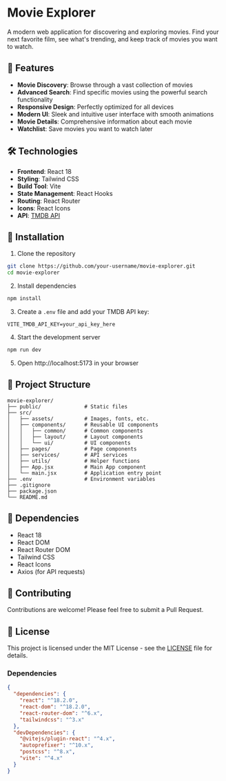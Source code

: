 # Movie Explorer

A modern web application for discovering and exploring movies. Find your next favorite film, see what's trending, and keep track of movies you want to watch.

## 🚀 Features

- **Movie Discovery**: Browse through a vast collection of movies
- **Advanced Search**: Find specific movies using the powerful search functionality
- **Responsive Design**: Perfectly optimized for all devices
- **Modern UI**: Sleek and intuitive user interface with smooth animations
- **Movie Details**: Comprehensive information about each movie
- **Watchlist**: Save movies you want to watch later

## 🛠 Technologies

- **Frontend**: React 18
- **Styling**: Tailwind CSS
- **Build Tool**: Vite
- **State Management**: React Hooks
- **Routing**: React Router
- **Icons**: React Icons
- **API**: [TMDB API](https://www.themoviedb.org/documentation/api)

## 🚀 Installation

1. Clone the repository
```bash
git clone https://github.com/your-username/movie-explorer.git
cd movie-explorer
```

2. Install dependencies
```bash
npm install
```

3. Create a `.env` file and add your TMDB API key:
```env
VITE_TMDB_API_KEY=your_api_key_here
```

4. Start the development server
```bash
npm run dev
```

5. Open http://localhost:5173 in your browser

## 📁 Project Structure

```
movie-explorer/
├── public/              # Static files
├── src/
│   ├── assets/          # Images, fonts, etc.
│   ├── components/      # Reusable UI components
│   │   ├── common/      # Common components
│   │   ├── layout/      # Layout components
│   │   └── ui/          # UI components
│   ├── pages/           # Page components
│   ├── services/        # API services
│   ├── utils/           # Helper functions
│   ├── App.jsx          # Main App component
│   └── main.jsx         # Application entry point
├── .env                 # Environment variables
├── .gitignore
├── package.json
└── README.md
```

## 📝 Dependencies

- React 18
- React DOM
- React Router DOM
- Tailwind CSS
- React Icons
- Axios (for API requests)

## 🤝 Contributing

Contributions are welcome! Please feel free to submit a Pull Request.

## 📄 License

This project is licensed under the MIT License - see the [LICENSE](LICENSE) file for details.

### Dependencies
```json
{
  "dependencies": {
    "react": "^18.2.0",
    "react-dom": "^18.2.0",
    "react-router-dom": "^6.x",
    "tailwindcss": "^3.x"
  },
  "devDependencies": {
    "@vitejs/plugin-react": "^4.x",
    "autoprefixer": "^10.x",
    "postcss": "^8.x",
    "vite": "^4.x"
  }
}
```


